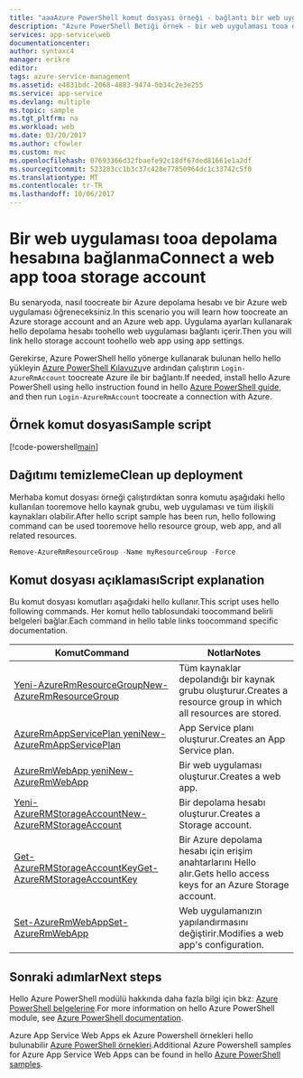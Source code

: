 ```yaml
---
title: "aaaAzure PowerShell komut dosyası örneği - bağlantı bir web uygulaması tooa depolama hesabı | Microsoft Docs"
description: "Azure PowerShell Betiği örnek - bir web uygulaması tooa depolama hesabı Bağlan"
services: app-service\web
documentationcenter: 
author: syntaxc4
manager: erikre
editor: 
tags: azure-service-management
ms.assetid: e4831bdc-2068-4883-9474-0b34c2e3e255
ms.service: app-service
ms.devlang: multiple
ms.topic: sample
ms.tgt_pltfrm: na
ms.workload: web
ms.date: 03/20/2017
ms.author: cfowler
ms.custom: mvc
ms.openlocfilehash: 07693366d32fbaefe92c18df67ded81661e1a2df
ms.sourcegitcommit: 523283cc1b3c37c428e77850964dc1c33742c5f0
ms.translationtype: MT
ms.contentlocale: tr-TR
ms.lasthandoff: 10/06/2017
---
```

# <a name="connect-a-web-app-tooa-storage-account"></a><span data-ttu-id="c55ac-103">Bir web uygulaması tooa depolama hesabına bağlanma</span><span class="sxs-lookup"><span data-stu-id="c55ac-103">Connect a web app tooa storage account</span></span>

<span data-ttu-id="c55ac-104">Bu senaryoda, nasıl toocreate bir Azure depolama hesabı ve bir Azure web uygulaması öğreneceksiniz.</span><span class="sxs-lookup"><span data-stu-id="c55ac-104">In this scenario you will learn how toocreate an Azure storage account and an Azure web app.</span></span> <span data-ttu-id="c55ac-105">Uygulama ayarları kullanarak hello depolama hesabı toohello web uygulaması bağlantı içerir.</span><span class="sxs-lookup"><span data-stu-id="c55ac-105">Then you will link hello storage account toohello web app using app settings.</span></span>

<span data-ttu-id="c55ac-106">Gerekirse, Azure PowerShell hello yönerge kullanarak bulunan hello hello yükleyin [Azure PowerShell Kılavuzu](/powershell/azure/overview)ve ardından çalıştırın `Login-AzureRmAccount` toocreate Azure ile bir bağlantı.</span><span class="sxs-lookup"><span data-stu-id="c55ac-106">If needed, install hello Azure PowerShell using hello instruction found in hello [Azure PowerShell guide](/powershell/azure/overview), and then run `Login-AzureRmAccount` toocreate a connection with Azure.</span></span>

## <a name="sample-script"></a><span data-ttu-id="c55ac-107">Örnek komut dosyası</span><span class="sxs-lookup"><span data-stu-id="c55ac-107">Sample script</span></span>

[!code-powershell[main](../../../powershell_scripts/app-service/connect-to-storage/connect-to-storage.ps1 "Connect a web app tooa storage account")]

## <a name="clean-up-deployment"></a><span data-ttu-id="c55ac-108">Dağıtımı temizleme</span><span class="sxs-lookup"><span data-stu-id="c55ac-108">Clean up deployment</span></span> 

<span data-ttu-id="c55ac-109">Merhaba komut dosyası örneği çalıştırdıktan sonra komutu aşağıdaki hello kullanılan tooremove hello kaynak grubu, web uygulaması ve tüm ilişkili kaynakları olabilir.</span><span class="sxs-lookup"><span data-stu-id="c55ac-109">After hello script sample has been run, hello following command can be used tooremove hello resource group, web app, and all related resources.</span></span>

```powershell
Remove-AzureRmResourceGroup -Name myResourceGroup -Force
```

## <a name="script-explanation"></a><span data-ttu-id="c55ac-110">Komut dosyası açıklaması</span><span class="sxs-lookup"><span data-stu-id="c55ac-110">Script explanation</span></span>

<span data-ttu-id="c55ac-111">Bu komut dosyası komutları aşağıdaki hello kullanır.</span><span class="sxs-lookup"><span data-stu-id="c55ac-111">This script uses hello following commands.</span></span> <span data-ttu-id="c55ac-112">Her komut hello tablosundaki toocommand belirli belgeleri bağlar.</span><span class="sxs-lookup"><span data-stu-id="c55ac-112">Each command in hello table links toocommand specific documentation.</span></span>

| <span data-ttu-id="c55ac-113">Komut</span><span class="sxs-lookup"><span data-stu-id="c55ac-113">Command</span></span> | <span data-ttu-id="c55ac-114">Notlar</span><span class="sxs-lookup"><span data-stu-id="c55ac-114">Notes</span></span> |
|---|---|
| [<span data-ttu-id="c55ac-115">Yeni-AzureRmResourceGroup</span><span class="sxs-lookup"><span data-stu-id="c55ac-115">New-AzureRmResourceGroup</span></span>](/powershell/module/azurerm.resources/new-azurermresourcegroup) | <span data-ttu-id="c55ac-116">Tüm kaynaklar depolandığı bir kaynak grubu oluşturur.</span><span class="sxs-lookup"><span data-stu-id="c55ac-116">Creates a resource group in which all resources are stored.</span></span> |
| [<span data-ttu-id="c55ac-117">AzureRmAppServicePlan yeni</span><span class="sxs-lookup"><span data-stu-id="c55ac-117">New-AzureRmAppServicePlan</span></span>](/powershell/module/azurerm.websites/new-azurermappserviceplan) | <span data-ttu-id="c55ac-118">App Service planı oluşturur.</span><span class="sxs-lookup"><span data-stu-id="c55ac-118">Creates an App Service plan.</span></span> |
| [<span data-ttu-id="c55ac-119">AzureRmWebApp yeni</span><span class="sxs-lookup"><span data-stu-id="c55ac-119">New-AzureRmWebApp</span></span>](/powershell/module/azurerm.websites/new-azurermwebapp) | <span data-ttu-id="c55ac-120">Bir web uygulaması oluşturur.</span><span class="sxs-lookup"><span data-stu-id="c55ac-120">Creates a web app.</span></span> |
| [<span data-ttu-id="c55ac-121">Yeni-AzureRMStorageAccount</span><span class="sxs-lookup"><span data-stu-id="c55ac-121">New-AzureRMStorageAccount</span></span>](/powershell/module/azurerm.storage/new-azurermstorageaccount) | <span data-ttu-id="c55ac-122">Bir depolama hesabı oluşturur.</span><span class="sxs-lookup"><span data-stu-id="c55ac-122">Creates a Storage account.</span></span> |
| [<span data-ttu-id="c55ac-123">Get-AzureRMStorageAccountKey</span><span class="sxs-lookup"><span data-stu-id="c55ac-123">Get-AzureRMStorageAccountKey</span></span>](/powershell/module/azurerm.storage/get-azurermstorageaccountkey) | <span data-ttu-id="c55ac-124">Bir Azure depolama hesabı için erişim anahtarlarını Hello alır.</span><span class="sxs-lookup"><span data-stu-id="c55ac-124">Gets hello access keys for an Azure Storage account.</span></span> |
| [<span data-ttu-id="c55ac-125">Set-AzureRmWebApp</span><span class="sxs-lookup"><span data-stu-id="c55ac-125">Set-AzureRmWebApp</span></span>](/powershell/module/azurerm.websites/set-azurermwebapp) | <span data-ttu-id="c55ac-126">Web uygulamanızın yapılandırmasını değiştirir.</span><span class="sxs-lookup"><span data-stu-id="c55ac-126">Modifies a web app's configuration.</span></span> |

## <a name="next-steps"></a><span data-ttu-id="c55ac-127">Sonraki adımlar</span><span class="sxs-lookup"><span data-stu-id="c55ac-127">Next steps</span></span>

<span data-ttu-id="c55ac-128">Hello Azure PowerShell modülü hakkında daha fazla bilgi için bkz: [Azure PowerShell belgelerine](/powershell/azure/overview).</span><span class="sxs-lookup"><span data-stu-id="c55ac-128">For more information on hello Azure PowerShell module, see [Azure PowerShell documentation](/powershell/azure/overview).</span></span>

<span data-ttu-id="c55ac-129">Azure App Service Web Apps ek Azure Powershell örnekleri hello bulunabilir [Azure PowerShell örnekleri](../app-service-powershell-samples.md).</span><span class="sxs-lookup"><span data-stu-id="c55ac-129">Additional Azure Powershell samples for Azure App Service Web Apps can be found in hello [Azure PowerShell samples](../app-service-powershell-samples.md).</span></span>
